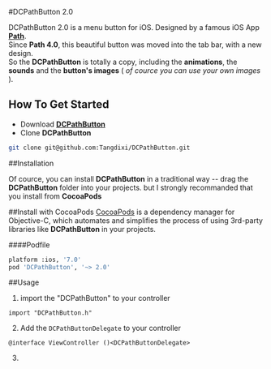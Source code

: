  
#DCPathButton 2.0 



DCPathButton 2.0 is a menu button for iOS. Designed by a famous iOS App [**Path**](path.com).  
Since **Path 4.0**, this beautiful button was moved into the tab bar, with a new design.  
So the **DCPathButton** is totally a copy, including the **animations**, the **sounds** and the **button's images** ( *of cource you can use your own images* ).  

## How To Get Started  

- Download [**DCPathButton**](https://codeload.github.com/Tangdixi/DCPathButton/zip/master)
- Clone **DCPathButton**

```bash
git clone git@github.com:Tangdixi/DCPathButton.git
```

##Installation

Of cource, you can install **DCPathButton** in a traditional way -- drag the **DCPathButton** folder into your projects. but I strongly recommanded that you install from **CocoaPods**

##Install with CocoaPods
[CocoaPods](http://cocoapods.org) is a dependency manager for Objective-C, which automates and simplifies the process of using 3rd-party libraries like **DCPathButton** in your projects.

####Podfile
```bash
platform :ios, '7.0'
pod 'DCPathButton', '~> 2.0'
``` 

##Usage

1.  import the "DCPathButton" to your controller
```objc
import "DCPathButton.h"
```  
2.  Add the `DCPathButtonDelegate` to your controller  
```objc
@interface ViewController ()<DCPathButtonDelegate>
```
3.   